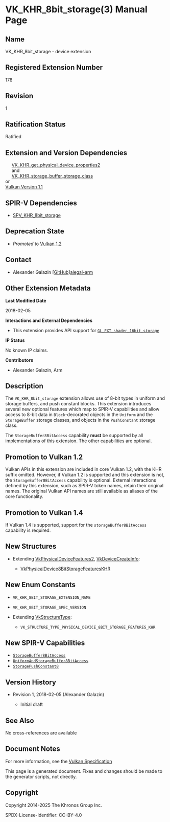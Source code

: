 # VK\_KHR\_8bit\_storage(3) Manual Page

## Name

VK\_KHR\_8bit\_storage - device extension



## [](#_registered_extension_number)Registered Extension Number

178

## [](#_revision)Revision

1

## [](#_ratification_status)Ratification Status

Ratified

## [](#_extension_and_version_dependencies)Extension and Version Dependencies

     [VK\_KHR\_get\_physical\_device\_properties2](https://registry.khronos.org/vulkan/specs/latest/man/html/VK_KHR_get_physical_device_properties2.html)  
     and  
     [VK\_KHR\_storage\_buffer\_storage\_class](https://registry.khronos.org/vulkan/specs/latest/man/html/VK_KHR_storage_buffer_storage_class.html)  
or  
[Vulkan Version 1.1](#versions-1.1)

## [](#_spir_v_dependencies)SPIR-V Dependencies

- [SPV\_KHR\_8bit\_storage](https://github.khronos.org/SPIRV-Registry/extensions/KHR/SPV_KHR_8bit_storage.html)

## [](#_deprecation_state)Deprecation State

- *Promoted* to [Vulkan 1.2](https://registry.khronos.org/vulkan/specs/latest/html/vkspec.html#versions-1.2-promotions)

## [](#_contact)Contact

- Alexander Galazin [\[GitHub\]alegal-arm](https://github.com/KhronosGroup/Vulkan-Docs/issues/new?body=%5BVK_KHR_8bit_storage%5D%20%40alegal-arm%0A%2AHere%20describe%20the%20issue%20or%20question%20you%20have%20about%20the%20VK_KHR_8bit_storage%20extension%2A)

## [](#_other_extension_metadata)Other Extension Metadata

**Last Modified Date**

2018-02-05

**Interactions and External Dependencies**

- This extension provides API support for [`GL_EXT_shader_16bit_storage`](https://github.com/KhronosGroup/GLSL/blob/main/extensions/ext/GL_EXT_shader_16bit_storage.txt)

**IP Status**

No known IP claims.

**Contributors**

- Alexander Galazin, Arm

## [](#_description)Description

The `VK_KHR_8bit_storage` extension allows use of 8-bit types in uniform and storage buffers, and push constant blocks. This extension introduces several new optional features which map to SPIR-V capabilities and allow access to 8-bit data in `Block`-decorated objects in the `Uniform` and the `StorageBuffer` storage classes, and objects in the `PushConstant` storage class.

The `StorageBuffer8BitAccess` capability **must** be supported by all implementations of this extension. The other capabilities are optional.

## [](#_promotion_to_vulkan_1_2)Promotion to Vulkan 1.2

Vulkan APIs in this extension are included in core Vulkan 1.2, with the KHR suffix omitted. However, if Vulkan 1.2 is supported and this extension is not, the `StorageBuffer8BitAccess` capability is optional. External interactions defined by this extension, such as SPIR-V token names, retain their original names. The original Vulkan API names are still available as aliases of the core functionality.

## [](#_promotion_to_vulkan_1_4)Promotion to Vulkan 1.4

If Vulkan 1.4 is supported, support for the `storageBuffer8BitAccess` capability is required.

## [](#_new_structures)New Structures

- Extending [VkPhysicalDeviceFeatures2](https://registry.khronos.org/vulkan/specs/latest/man/html/VkPhysicalDeviceFeatures2.html), [VkDeviceCreateInfo](https://registry.khronos.org/vulkan/specs/latest/man/html/VkDeviceCreateInfo.html):
  
  - [VkPhysicalDevice8BitStorageFeaturesKHR](https://registry.khronos.org/vulkan/specs/latest/man/html/VkPhysicalDevice8BitStorageFeaturesKHR.html)

## [](#_new_enum_constants)New Enum Constants

- `VK_KHR_8BIT_STORAGE_EXTENSION_NAME`
- `VK_KHR_8BIT_STORAGE_SPEC_VERSION`
- Extending [VkStructureType](https://registry.khronos.org/vulkan/specs/latest/man/html/VkStructureType.html):
  
  - `VK_STRUCTURE_TYPE_PHYSICAL_DEVICE_8BIT_STORAGE_FEATURES_KHR`

## [](#_new_spir_v_capabilities)New SPIR-V Capabilities

- [`StorageBuffer8BitAccess`](https://registry.khronos.org/vulkan/specs/latest/html/vkspec.html#spirvenv-capabilities-table-StorageBuffer8BitAccess)
- [`UniformAndStorageBuffer8BitAccess`](https://registry.khronos.org/vulkan/specs/latest/html/vkspec.html#spirvenv-capabilities-table-UniformAndStorageBuffer8BitAccess)
- [`StoragePushConstant8`](https://registry.khronos.org/vulkan/specs/latest/html/vkspec.html#spirvenv-capabilities-table-StoragePushConstant8)

## [](#_version_history)Version History

- Revision 1, 2018-02-05 (Alexander Galazin)
  
  - Initial draft

## [](#_see_also)See Also

No cross-references are available

## [](#_document_notes)Document Notes

For more information, see the [Vulkan Specification](https://registry.khronos.org/vulkan/specs/latest/html/vkspec.html#VK_KHR_8bit_storage)

This page is a generated document. Fixes and changes should be made to the generator scripts, not directly.

## [](#_copyright)Copyright

Copyright 2014-2025 The Khronos Group Inc.

SPDX-License-Identifier: CC-BY-4.0